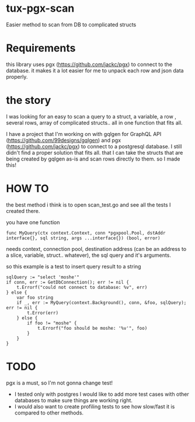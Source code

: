 # tux-pgx-scan

Easier method to scan from DB to complicated structs

# Requirements 
this library uses pgx (https://github.com/jackc/pgx) to connect to the database. it makes it a lot easier for me to unpack each row and json data properly.

# the story

I was looking for an easy to scan a query to a struct, a variable, a row , several rows, array of complicated structs.. all in one function that fits all. 

I have a project that I'm working on with gqlgen for GraphQL API (https://github.com/99designs/gqlgen) and pgx (https://github.com/jackc/pgx) to connect to a postgresql database. I still didn't find a proper solution that fits all. that I can take the structs that are being created by gqlgen as-is and scan rows directly to them. so I made this! 

# HOW TO
the  best method i think is to open scan_test.go and see all the tests I created there. 

you have one function

`func MyQuery(ctx context.Context, conn *pgxpool.Pool, dstAddr interface{}, sql string, args ...interface{}) (bool, error)
`

needs context, connection pool, destination address (can be an address to a slice, variable, struct.. whatever), the sql query and it's arguments.

so this example is a test to insert query result to a string

	sqlQuery := "select 'moshe'"
	if conn, err := GetDbConnection(); err != nil {
		t.Errorf("could not connect to database: %v", err)
	} else {
		var foo string
		if _, err := MyQuery(context.Background(), conn, &foo, sqlQuery); err != nil {
			t.Error(err)
		} else {
			if foo != "moshe" {
				t.Errorf("foo should be moshe: '%v'", foo)
			}
		}
	}

# TODO
pgx is a must, so I'm not gonna change test! 

* I tested only with postgres I would like to add more test cases with other databases to make sure things are working right.
* I would also want to create profiling tests to see how slow/fast it is compared to other methods. 



